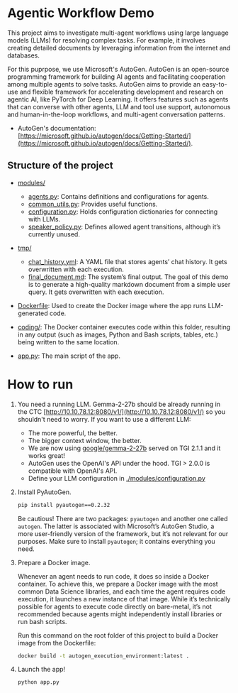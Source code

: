 # Agentic Workflow Demo

This project aims to investigate multi-agent workflows using large language models (LLMs) for resolving complex tasks. For example, it involves creating detailed documents by leveraging information from the internet and databases.

For this puprpose, we use Microsoft's AutoGen. AutoGen is an open-source programming framework for building AI agents and facilitating cooperation among multiple agents to solve tasks. AutoGen aims to provide an easy-to-use and flexible framework for accelerating development and research on agentic AI, like PyTorch for Deep Learning. It offers features such as agents that can converse with other agents, LLM and tool use support, autonomous and human-in-the-loop workflows, and multi-agent conversation patterns.

* AutoGen's documentation: [https://microsoft.github.io/autogen/docs/Getting-Started/](https://microsoft.github.io/autogen/docs/Getting-Started/).

## Structure of the project

- [modules/](./modules/)
    - [agents.py](./modules/agents.py): Contains definitions and configurations for agents.
    - [common_utils.py](./modules/common_utils.py): Provides useful functions.
    - [configuration.py](./modules/configuration.py): Holds configuration dictionaries for connecting with LLMs.
    - [speaker_policy.py](./modules/speaker_policy.py): Defines allowed agent transitions, although it’s currently unused.

- [tmp/](./tmp/)
    - [chat_history.yml](./tmp/chat_history.yml): A YAML file that stores agents’ chat history. It gets overwritten with each execution.
    - [final_document.md](./tmp/final_document.md): The system’s final output. The goal of this demo is to generate a high-quality markdown document from a simple user query. It gets overwritten with each execution.

- [Dockerfile](./Dockerfile): Used to create the Docker image where the app runs LLM-generated code.

- [coding/](./coding/): The Docker container executes code within this folder, resulting in any output (such as images, Python and Bash scripts, tables, etc.) being written to the same location.
- [app.py](./app.py): The main script of the app.

# How to run

1. You need a running LLM. Gemma-2-27b should be already running in the CTC [http://10.10.78.12:8080/v1/](http://10.10.78.12:8080/v1/) so you shouldn't need to worry.
If you want to use a different LLM:
    - The more powerful, the better.
    - The bigger context window, the better.
    - We are now using [google/gemma-2-27b](https://huggingface.co/google/gemma-2-27b?_sm_vck=HJrtFMWb4TW4sbVMMfqjq0W4RtjLDjM45HTfVGtnrZLFMnLTqKZM) served on TGI 2.1.1 and it works great!
    - AutoGen uses the OpenAI's API under the hood. TGI > 2.0.0 is compatible with OpenAI's API.
    - Define your LLM configuration in [./modules/configuration.py](./modules/configuration.py)

2. Install PyAutoGen.

    ```bash
    pip install pyautogen==0.2.32
    ```

    Be cautious! There are two packages: ```pyautogen``` and another one called ```autogen```. The latter is associated with Microsoft’s AutoGen Studio, a more user-friendly version of the framework, but it’s not relevant for our purposes. Make sure to install ```pyautogen```; it contains everything you need.

3. Prepare a Docker image.

    Whenever an agent needs to run code, it does so inside a Docker container. To achieve this, we prepare a Docker image with the most common Data Science libraries, and each time the agent requires code execution, it launches a new instance of that image. While it’s technically possible for agents to execute code directly on bare-metal, it’s not recommended because agents might independently install libraries or run bash scripts.

    Run this command on the root folder of this project to build a Docker image from the Dockerfile:

    ```bash
    docker build -t autogen_execution_environment:latest .
    ```

4. Launch the app!

    ```bash
    python app.py
    ```
